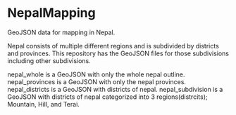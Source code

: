 # NepalMapping
GeoJSON data for mapping in Nepal.

Nepal consists of multiple different regions and is subdivided by districts and provinces. This repository has the GeoJSON files for those subdivisions including other subdivisions.

nepal_whole is a GeoJSON with only the whole nepal outline.
nepal_provinces is a GeoJSON with only the nepal provinces.
nepal_districts is a GeoJSON with districts of nepal.
nepal_subdivision is a GeoJSON with districts of nepal categorized into 3 regions(distrcits); Mountain, Hill, and Terai.
